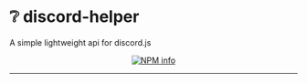 # ❔ discord-helper

A simple lightweight api for discord.js

<div align="center">
  <p>
    <a href="https://nodei.co/npm/discord-helper
/"><img src="https://nodei.co/npm/discord-helper.png?downloads=true&stars=true" alt="NPM info" /></a>
  </p>
</div>

---
